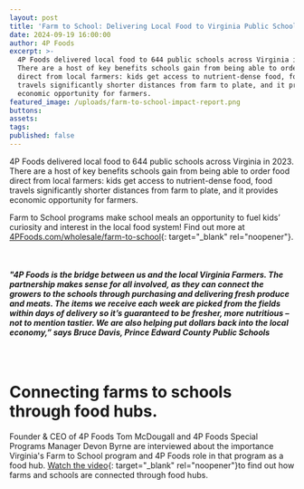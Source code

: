 ```yaml
---
layout: post
title: 'Farm to School: Delivering Local Food to Virginia Public Schools'
date: 2024-09-19 16:00:00
author: 4P Foods
excerpt: >-
  4P Foods delivered local food to 644 public schools across Virginia in 2023.
  There are a host of key benefits schools gain from being able to order food
  direct from local farmers: kids get access to nutrient-dense food, food
  travels significantly shorter distances from farm to plate, and it provides
  economic opportunity for farmers.
featured_image: /uploads/farm-to-school-impact-report.png
buttons:
assets:
tags:
published: false
---
```

<div class="editable"></div>

4P Foods delivered local food to 644 public schools across Virginia in 2023. There are a host of key benefits schools gain from being able to order food direct from local farmers: kids get access to nutrient-dense food, food travels significantly shorter distances from farm to plate, and it provides economic opportunity for farmers.

Farm to School programs make school meals an opportunity to fuel kids’ curiosity and interest in the local food system! Find out more at [4PFoods.com/wholesale/farm-to-school](https://4pfoods.com/wholesale/farm-to-school/){: target="_blank" rel="noopener"}.

&nbsp;

##### "4P Foods is the bridge between us and the local Virginia Farmers. The partnership makes sense for all involved, as they can connect the growers to the schools through purchasing and delivering fresh produce and meats. The items we receive each week are picked from the fields within days of delivery so it’s guaranteed to be fresher, more nutritious – not to mention tastier. We are also helping put dollars back into the local economy,” says Bruce Davis, Prince Edward County Public Schools

&nbsp;

# Connecting farms to schools through food hubs.

Founder & CEO of 4P Foods Tom McDougall and 4P Foods Special Programs Manager Devon Byrne are interviewed about the importance Virginia's Farm to School program and 4P Foods role in that program as a food hub. [Watch the video](https://www.doe.virginia.gov/programs-services/school-operations-support-services/school-nutrition/programs-promotions-and-initiatives/virginia-farm-to-school "Farm to School VDOE"){: target="_blank" rel="noopener"}to find out how farms and schools are connected through food hubs.